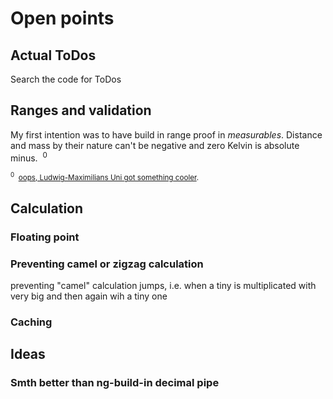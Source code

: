 # Open points

## Actual ToDos
Search the code for ToDos

## Ranges and validation
My first intention was to have build in range proof in *measurables*.
Distance and mass by their nature can't be negative and zero Kelvin is absolute minus.&nbsp;&nbsp;<sup>0</sup>

<sub><sup>0</sup>&nbsp;&nbsp;[oops, Ludwig-Maximilians Uni got something cooler](https://www.mpg.de/research/negative-absolute-temperature#:~:text=Thus%2C%20nothing%20can%20be%20colder,nonetheless%20has%20negative%20Kelvin%20values).</sub>

## Calculation

### Floating point

### Preventing camel or zigzag calculation
preventing "camel" calculation jumps, i.e. when a tiny is multiplicated with very big and then again wih a tiny one

### Caching

## Ideas
### Smth better than ng-build-in decimal pipe